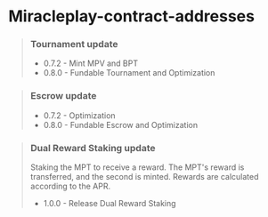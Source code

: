 # Miracleplay-contract-addresses

> ### Tournament update
>* 0.7.2 - Mint MPV and BPT
>* 0.8.0 - Fundable Tournament and Optimization

> ### Escrow update
>* 0.7.2 - Optimization
>* 0.8.0 - Fundable Escrow and Optimization

> ### Dual Reward Staking update
> Staking the MPT to receive a reward. The MPT's reward is transferred, and the second is minted.
> Rewards are calculated according to the APR.
> * 1.0.0 - Release Dual Reward Staking